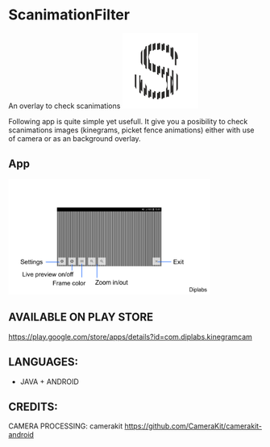 # ScanimationFilter
An overlay to check scanimations
<img src="scanimationicon.png" width="150" />



Following app is quite simple yet usefull. It give you a posibility to check scanimations images (kinegrams, picket fence animations) either with use of camera or as an background overlay.


## App


<img src="KineGUI.png" width="400" />


  
## AVAILABLE ON PLAY STORE
https://play.google.com/store/apps/details?id=com.diplabs.kinegramcam

## LANGUAGES:
* JAVA + ANDROID
    
## CREDITS:
CAMERA PROCESSING: camerakit  https://github.com/CameraKit/camerakit-android
  


    
    
    
